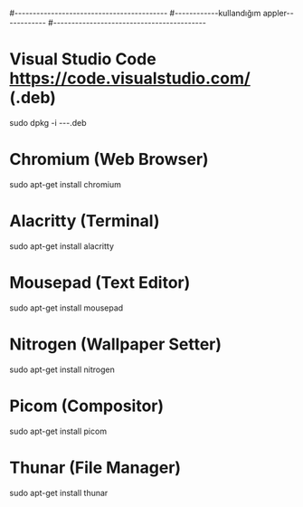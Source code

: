 #------------------------------------------
#------------kullandığım appler------------
#------------------------------------------

# Visual Studio Code  https://code.visualstudio.com/ (.deb)

sudo dpkg -i ---.deb


# Chromium (Web Browser)

sudo apt-get install chromium


# Alacritty (Terminal)

sudo apt-get install alacritty


# Mousepad (Text Editor)

sudo apt-get install mousepad


# Nitrogen (Wallpaper Setter)

sudo apt-get install nitrogen


# Picom (Compositor)

sudo apt-get install picom


# Thunar (File Manager)

sudo apt-get install thunar
